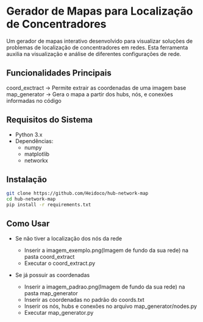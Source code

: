# Gerador de Mapas para Localização de Concentradores

Um gerador de mapas interativo desenvolvido para visualizar  soluções de problemas de localização de concentradores em redes. Esta ferramenta auxilia na visualização e análise de diferentes configurações de rede.

## Funcionalidades Principais

coord_exctract -> Permite extrair as coordenadas de uma imagem base
map_generator -> Gera o mapa a partir dos hubs, nós, e conexões informadas no código

## Requisitos do Sistema

- Python 3.x
- Dependências:
    - numpy
    - matplotlib
    - networkx

## Instalação

```bash
git clone https://github.com/Heidoco/hub-network-map
cd hub-network-map
pip install -r requirements.txt
```

## Como Usar

- Se não tiver a localização dos nós da rede
    - Inserir a imagem_exemplo.png(Imagem de fundo da sua rede) na pasta coord_extract
    - Executar o coord_extract.py

- Se já possuir as coordenadas
    - Inserir a imagem_padrao.png(Imagem de fundo da sua rede) na pasta map_generator
    - Inserir as coordenadas no padrão do coords.txt
    - Inserir os nós, hubs e conexões no arquivo map_generator/nodes.py
    - Executar map_generator.py
